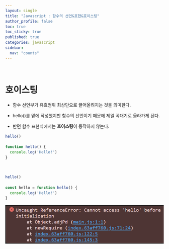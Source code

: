 ```yaml
---
layout: single
title: "Javascript : 함수의 선언&표현&호이스팅"
author_profile: false
toc: true
toc_sticky: true
published: true
categories: javascript
sidebar:
  nav: "counts"
---
```


<br>

# 호이스팅

* 함수 선언부가 유효범위 최상단으로 끌어올려지는 것을 의미한다.

* hello()를 밑에 작성했지만 함수의 선언이기 때문에 제일 꼭대기로 올라가게 된다.

* 반면 함수 표현식에서는 **호이스팅**이 동작하지 않는다.

```javascript
hello()

function hello() {
  console.log('Hello!')
}
```

<br>

```javascript
hello()

const hello = function hello() {
  console.log('Hello!')
}
```

<img src="/assets/images/Javascript/javascript-hoisting.png" />